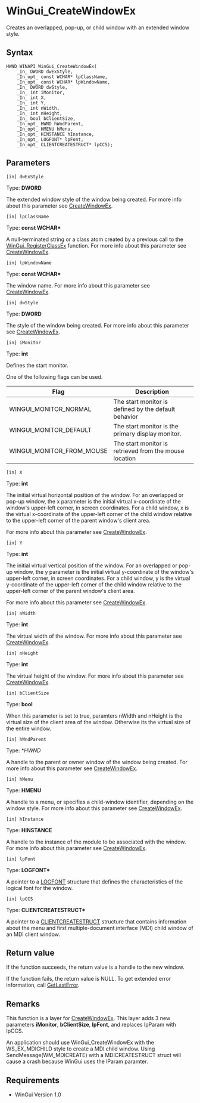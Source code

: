 # WinGui_CreateWindowEx

Creates an overlapped, pop-up, or child window with an extended window style.

## Syntax

```
HWND WINAPI WinGui_CreateWindowEx(
	_In_ DWORD dwExStyle,
	_In_opt_ const WCHAR* lpClassName,
	_In_opt_ const WCHAR* lpWindowName,
	_In_ DWORD dwStyle,
	_In_ int iMonitor,
	_In_ int X,
	_In_ int Y,
	_In_ int nWidth,
	_In_ int nHeight,
	_In_ bool bClientSize,
	_In_opt_ HWND hWndParent,
	_In_opt_ HMENU hMenu,
	_In_opt_ HINSTANCE hInstance,
	_In_opt_ LOGFONT* lpFont,
	_In_opt_ CLIENTCREATESTRUCT* lpCCS);
```

## Parameters

```
[in] dwExStyle
```
Type: **DWORD**

The extended window style of the window being created. For more info about this parameter see [CreateWindowEx](https://docs.microsoft.com/en-us/windows/win32/api/winuser/nf-winuser-createwindowexw).

```
[in] lpClassName
```
Type: **const WCHAR\***

A null-terminated string or a class atom created by a previous call to the [WinGui_RegisterClassEx](docs/WinGui_RegisterClassEx.md) function. For more info about this parameter see [CreateWindowEx](https://docs.microsoft.com/en-us/windows/win32/api/winuser/nf-winuser-createwindowexw).

```
[in] lpWindowName
```
Type: **const WCHAR\***

The window name. For more info about this parameter see [CreateWindowEx](https://docs.microsoft.com/en-us/windows/win32/api/winuser/nf-winuser-createwindowexw).

```
[in] dwStyle
```
Type: **DWORD**

The style of the window being created. For more info about this parameter see [CreateWindowEx](https://docs.microsoft.com/en-us/windows/win32/api/winuser/nf-winuser-createwindowexw).

```
[in] iMonitor
```
Type: **int**

Defines the start monitor.

One of the following flags can be used.

| Flag | Description |
| --- | --- |
| WINGUI_MONITOR_NORMAL | The start monitor is defined by the default behavior |
| WINGUI_MONITOR_DEFAULT | The start monitor is the primary display monitor. |
| WINGUI_MONITOR_FROM_MOUSE | The start monitor is retrieved from the mouse location |

```
[in] X
```
Type: **int**

The initial virtual horizontal position of the window. For an overlapped or pop-up window, the x parameter is the initial virtual x-coordinate of the window's upper-left corner, in screen coordinates. For a child window, x is the virtual x-coordinate of the upper-left corner of the child window relative to the upper-left corner of the parent window's client area.


For more info about this parameter see [CreateWindowEx](https://docs.microsoft.com/en-us/windows/win32/api/winuser/nf-winuser-createwindowexw).

```
[in] Y
```
Type: **int**

The initial virtual vertical position of the window. For an overlapped or pop-up window, the y parameter is the initial virtual y-coordinate of the window's upper-left corner, in screen coordinates. For a child window, y is the virtual y-coordinate of the upper-left corner of the child window relative to the upper-left corner of the parent window's client area.


For more info about this parameter see [CreateWindowEx](https://docs.microsoft.com/en-us/windows/win32/api/winuser/nf-winuser-createwindowexw).

```
[in] nWidth
```
Type: **int**

The virtual width of the window. For more info about this parameter see [CreateWindowEx](https://docs.microsoft.com/en-us/windows/win32/api/winuser/nf-winuser-createwindowexw).

```
[in] nHeight
```
Type: **int**

The virtual height of the window. For more info about this parameter see [CreateWindowEx](https://docs.microsoft.com/en-us/windows/win32/api/winuser/nf-winuser-createwindowexw).

```
[in] bClientSize
```
Type: **bool**

When this parameter is set to true, paramters nWidth and nHeight is the virtual size of the client area of the window. Otherwise its the virtual size of the entire window.

```
[in] hWndParent
```
Type: **HWND*

A handle to the parent or owner window of the window being created. For more info about this parameter see [CreateWindowEx](https://docs.microsoft.com/en-us/windows/win32/api/winuser/nf-winuser-createwindowexw).

```
[in] hMenu
```
Type: **HMENU**

A handle to a menu, or specifies a child-window identifier, depending on the window style. For more info about this parameter see [CreateWindowEx](https://docs.microsoft.com/en-us/windows/win32/api/winuser/nf-winuser-createwindowexw).

```
[in] hInstance
```
Type: **HINSTANCE**

A handle to the instance of the module to be associated with the window. For more info about this parameter see [CreateWindowEx](https://docs.microsoft.com/en-us/windows/win32/api/winuser/nf-winuser-createwindowexw).

```
[in] lpFont
```
Type: **LOGFONT\***

A pointer to a [LOGFONT](https://docs.microsoft.com/en-us/windows/win32/api/wingdi/ns-wingdi-logfontw) structure that defines the characteristics of the logical font for the window.

```
[in] lpCCS
```
Type: **CLIENTCREATESTRUCT\***

A pointer to a [CLIENTCREATESTRUCT](https://docs.microsoft.com/en-us/windows/win32/api/winuser/ns-winuser-clientcreatestruct) structure that contains information about the menu and first multiple-document interface (MDI) child window of an MDI client window.

## Return value

If the function succeeds, the return value is a handle to the new window.

If the function fails, the return value is NULL. To get extended error information, call [GetLastError](https://docs.microsoft.com/en-us/windows/win32/api/errhandlingapi/nf-errhandlingapi-getlasterror).

## Remarks

This function is a layer for [CreateWindowEx](https://docs.microsoft.com/en-us/windows/win32/api/winuser/nf-winuser-createwindowexw). This layer adds 3 new parameters **iMonitor**, **bClientSize**, **lpFont**, and replaces lpParam with lpCCS.

An application should use WinGui_CreateWindowEx with the WS_EX_MDICHILD style to create a MDI child window. Using SendMessage(WM_MDICREATE) with a MDICREATESTRUCT struct will cause a crash because WinGui uses the lParam paramter.

## Requirements

- WinGui Version 1.0

